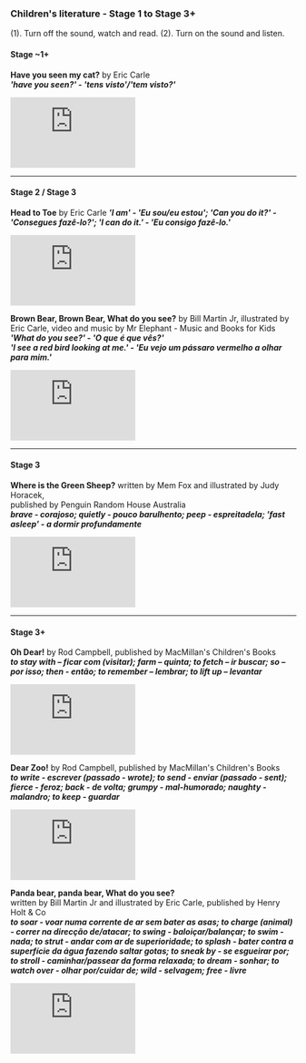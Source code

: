 ### Children's literature - Stage 1 to Stage 3+

(1). Turn off the sound, watch and read. (2). Turn on the sound and listen.  

#### Stage ~1+  

**Have you seen my cat?** by Eric Carle  
***'have you seen?' - 'tens visto'/'tem visto?'***  
<iframe width="220" height="124" src="https://www.youtube.com/embed/PjpcSXjR-qg" title="YouTube video player" frameborder="0" allow="accelerometer; autoplay; clipboard-write; encrypted-media; gyroscope; picture-in-picture; web-share" allowfullscreen></iframe>  

***

#### Stage 2 / Stage 3  

**Head to Toe** by Eric Carle
***'I am' - 'Eu sou/eu estou'; 'Can you do it?' - 'Consegues fazê-lo?'; 'I can do it.' - 'Eu consigo fazê-lo.'***
<iframe width="220" height="124" src="https://www.youtube.com/embed/fOIx72g0UdA" title="YouTube video player" frameborder="0" allow="accelerometer; autoplay; clipboard-write; encrypted-media; gyroscope; picture-in-picture; web-share" allowfullscreen></iframe>  

**Brown Bear, Brown Bear, What do you see?** by Bill Martin Jr, illustrated by Eric Carle, video and music by Mr Elephant - Music and Books for Kids   
***'What do you see?' - 'O que é que vês?'***  
***'I see a red bird looking at me.' - 'Eu vejo um pássaro vermelho a olhar para mim.'***  
<iframe width="220" height="124" src="https://www.youtube.com/embed/E7tvOtt1itA?si=NTSQ9eJ85a8B9GfR" title="YouTube video player" frameborder="0" allow="accelerometer; autoplay; clipboard-write; encrypted-media; gyroscope; picture-in-picture; web-share" referrerpolicy="strict-origin-when-cross-origin" allowfullscreen></iframe>  

***

#### Stage 3  

**Where is the Green Sheep?**  written by Mem Fox and illustrated by Judy Horacek,   
published by Penguin Random House Australia  
***brave - corajoso; quietly - pouco barulhento; peep - espreitadela; 'fast asleep' - a dormir profundamente***  
<iframe width="220" height="124" src="https://www.youtube.com/embed/rmbgsBcBc6E" title="YouTube video player" frameborder="0" allow="accelerometer; autoplay; clipboard-write; encrypted-media; gyroscope; picture-in-picture; web-share" allowfullscreen></iframe>  

***  

#### Stage 3+  

**Oh Dear!** by Rod Campbell, published by MacMillan's Children's Books   
***to stay with – ficar com (visitar); farm – quinta; to fetch – ir buscar; so – por isso; then - então; to remember – lembrar; to lift up – levantar***  
<iframe width="220" height="124" src="https://www.youtube.com/embed/XygtugVr6qQ" title="YouTube video player" frameborder="0" allow="accelerometer; autoplay; clipboard-write; encrypted-media; gyroscope; picture-in-picture; web-share" allowfullscreen></iframe>  

**Dear Zoo!** by Rod Campbell, published by MacMillan's Children's Books   
***to write - escrever (passado - wrote); to send - enviar (passado - sent); fierce - feroz; back - de volta; grumpy - mal-humorado; naughty - malandro; to keep - guardar***  
<iframe width="220" height="124" src="https://www.youtube.com/embed/ZqGYWRHOV6E" title="YouTube video player" frameborder="0" allow="accelerometer; autoplay; clipboard-write; encrypted-media; gyroscope; picture-in-picture; web-share" allowfullscreen></iframe>    

**Panda bear, panda bear, What do you see?**   
written by Bill Martin Jr and illustrated by Eric Carle, published by Henry Holt & Co   
***to soar - voar numa corrente de ar sem bater as asas; to charge (animal) - correr na direcção de/atacar; to swing - baloiçar/balançar; to swim - nada; to strut - andar com ar de superioridade; to splash - bater contra a superfície da água fazendo saltar gotas; to sneak by - se esgueirar por; to stroll - caminhar/passear da forma relaxada; to dream - sonhar; to watch over - olhar por/cuidar de; wild - selvagem; free - livre***  
<iframe width="220" height="124" src="https://www.youtube.com/embed/wa_kugmGQgc?si=0XnjhTn1SeS3_6Zk" title="YouTube video player" frameborder="0" allow="accelerometer; autoplay; clipboard-write; encrypted-media; gyroscope; picture-in-picture; web-share" referrerpolicy="strict-origin-when-cross-origin" allowfullscreen></iframe>
